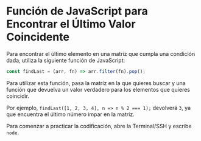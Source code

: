 # Función de JavaScript para Encontrar el Último Valor Coincidente

Para encontrar el último elemento en una matriz que cumpla una condición dada, utiliza la siguiente función de JavaScript:

```js
const findLast = (arr, fn) => arr.filter(fn).pop();
```

Para utilizar esta función, pasa la matriz en la que quieres buscar y una función que devuelva un valor verdadero para los elementos que quieres coincidir.

Por ejemplo, `findLast([1, 2, 3, 4], n => n % 2 === 1);` devolverá `3`, ya que encuentra el último número impar en la matriz.

Para comenzar a practicar la codificación, abre la Terminal/SSH y escribe `node`.
